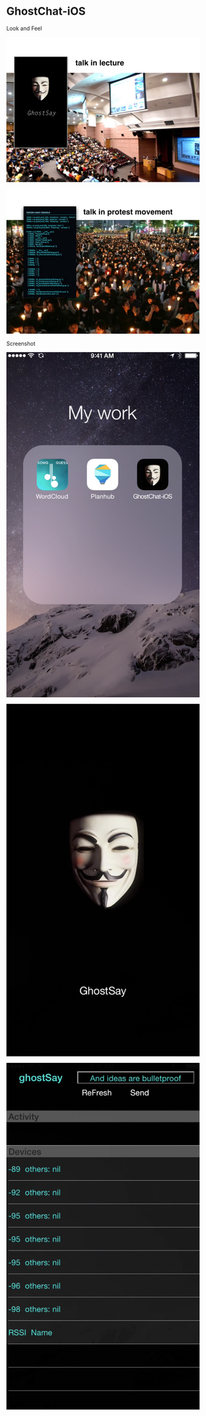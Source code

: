# GhostChat-iOS

Look and Feel

![alt text](https://github.com/chouhsuan/GhostChat-iOS/blob/master/screenShot/look%26feel01.jpg)

![alt text](https://github.com/chouhsuan/GhostChat-iOS/blob/master/screenShot/look%26feel02.jpg)

Screenshot

![alt text](https://github.com/chouhsuan/GhostChat-iOS/blob/master/screenShot/01.png)

![alt text](https://github.com/chouhsuan/GhostChat-iOS/blob/master/screenShot/02.png)

![alt text](https://github.com/chouhsuan/GhostChat-iOS/blob/master/screenShot/03.png)
